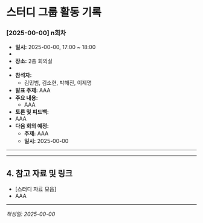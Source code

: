 # 스터디 그룹 활동 기록

### [2025-00-00] n회차

-   **일시:** 2025-00-00, 17:00 ~ 18:00
-
-   **장소:** 2층 회의실
-
-   **참석자:**
    -   김민범, 김소현, 박해진, 이제명
-   **발표 주제:** AAA
-   **주요 내용:**
    -   AAA
-   **토론 및 피드백:**
-   AAA
-   **다음 회의 예정:**
    -   **주제:** AAA
    -   **일시:** 2025-00-00

---

---

## 4. 참고 자료 및 링크

-   [스터디 자료 모음]
-   AAA

---

_작성일: 2025-00-00_

